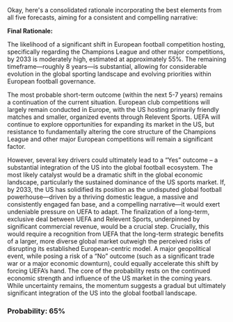 Okay, here's a consolidated rationale incorporating the best elements from all five forecasts, aiming for a consistent and compelling narrative:

**Final Rationale:**

The likelihood of a significant shift in European football competition hosting, specifically regarding the Champions League and other major competitions, by 2033 is moderately high, estimated at approximately 55%. The remaining timeframe—roughly 8 years—is substantial, allowing for considerable evolution in the global sporting landscape and evolving priorities within European football governance.

The most probable short-term outcome (within the next 5-7 years) remains a continuation of the current situation. European club competitions will largely remain conducted in Europe, with the US hosting primarily friendly matches and smaller, organized events through Relevent Sports. UEFA will continue to explore opportunities for expanding its market in the US, but resistance to fundamentally altering the core structure of the Champions League and other major European competitions will remain a significant factor.

However, several key drivers could ultimately lead to a “Yes” outcome – a substantial integration of the US into the global football ecosystem. The most likely catalyst would be a dramatic shift in the global economic landscape, particularly the sustained dominance of the US sports market. If, by 2033, the US has solidified its position as the undisputed global football powerhouse—driven by a thriving domestic league, a massive and consistently engaged fan base, and a compelling narrative—it would exert undeniable pressure on UEFA to adapt. The finalization of a long-term, exclusive deal between UEFA and Relevent Sports, underpinned by significant commercial revenue, would be a crucial step.  Crucially, this would require a recognition from UEFA that the long-term strategic benefits of a larger, more diverse global market outweigh the perceived risks of disrupting its established European-centric model. A major geopolitical event, while posing a risk of a “No” outcome (such as a significant trade war or a major economic downturn), could equally accelerate this shift by forcing UEFA’s hand. The core of the probability rests on the continued economic strength and influence of the US market in the coming years. While uncertainty remains, the momentum suggests a gradual but ultimately significant integration of the US into the global football landscape.

### Probability: 65%